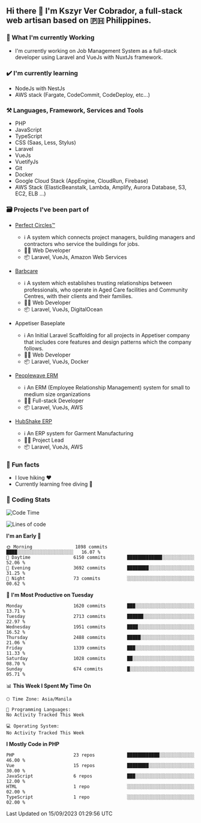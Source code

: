 ## Hi there 👋 I'm Kszyr Ver Cobrador, a full-stack web artisan based on 🇵🇭 Philippines.

### 🚀 What I'm currently Working

- I'm currently working on Job Management System as a full-stack developer using Laravel and VueJs with NuxtJs framework.

### ✔️ I'm currently learning

- NodeJs with NestJs
- AWS stack (Fargate, CodeCommit, CodeDeploy, etc...)

### ⚒️ Languages, Framework, Services and Tools
- PHP
- JavaScript
- TypeScript
- CSS (Saas, Less, Stylus)
- Laravel
- VueJs
- VuetifyJs
- Git
- Docker
- Google Cloud Stack (AppEngine, CloudRun, Firebase)
- AWS Stack (ElasticBeanstalk, Lambda, Amplify, Aurora Database, S3, EC2, ELB ...)


### 🗃 Projects I've been part of

- <a href="https://perfectcircles.com.au/" target="_blank">Perfect Circles™</a>

  - ℹ️ A system which connects project managers, building managers and contractors who service the buildings for jobs.
  - 👨‍💻 Web Developer
  - 📦 Laravel, VueJs, Amazon Web Services

- <a href="https://appetiser.com.au/portfolio/barbcare" target="_blank">Barbcare</a>

  - ℹ️ A system which establishes trusting relationships between professionals, who operate in Aged Care facilities and Community Centres, with their clients and their families.
  - 👨‍💻 Web Developer
  - 📦 Laravel, VueJs, DigitalOcean

- Appetiser Baseplate

  - ℹ️ An Initial Laravel Scaffolding for all projects in Appetiser company that includes core features and design patterns which the company follows.
  - 👨‍💻 Web Developer
  - 📦 Laravel, VueJs, Docker

- <a href="https://peoplewave.co" target="_blank">Peoplewave ERM</a>

  - ℹ️ An ERM (Employee Relationship Management) system for small to medium size organizations
  - 👨‍💻 Full-stack Developer
  - 📦 Laravel, VueJs, AWS

- <a href="https://www.posbang.com/garment-erp" target="_blank">HubShake ERP</a>

  - ℹ️ An ERP system for Garment Manufacturing
  - 👨‍💻 Project Lead
  - 📦 Laravel, VueJs, AWS

### 🌴 Fun facts

- I love hiking ❤️
- Currently learning free diving 🥽

### 🌟 Coding Stats

<!-- WakaTime Stats -->

<!--START_SECTION:waka-->
![Code Time](http://img.shields.io/badge/Code%20Time-2%2C996%20hrs%2019%20mins-blue)

![Lines of code](https://img.shields.io/badge/From%20Hello%20World%20I%27ve%20Written-9.9%20million%20lines%20of%20code-blue)

**I'm an Early 🐤** 

```text
🌞 Morning                1898 commits        ████░░░░░░░░░░░░░░░░░░░░░   16.07 % 
🌆 Daytime                6150 commits        █████████████░░░░░░░░░░░░   52.06 % 
🌃 Evening                3692 commits        ████████░░░░░░░░░░░░░░░░░   31.25 % 
🌙 Night                  73 commits          ░░░░░░░░░░░░░░░░░░░░░░░░░   00.62 % 
```
📅 **I'm Most Productive on Tuesday** 

```text
Monday                   1620 commits        ███░░░░░░░░░░░░░░░░░░░░░░   13.71 % 
Tuesday                  2713 commits        ██████░░░░░░░░░░░░░░░░░░░   22.97 % 
Wednesday                1951 commits        ████░░░░░░░░░░░░░░░░░░░░░   16.52 % 
Thursday                 2488 commits        █████░░░░░░░░░░░░░░░░░░░░   21.06 % 
Friday                   1339 commits        ███░░░░░░░░░░░░░░░░░░░░░░   11.33 % 
Saturday                 1028 commits        ██░░░░░░░░░░░░░░░░░░░░░░░   08.70 % 
Sunday                   674 commits         █░░░░░░░░░░░░░░░░░░░░░░░░   05.71 % 
```


📊 **This Week I Spent My Time On** 

```text
🕑︎ Time Zone: Asia/Manila

💬 Programming Languages: 
No Activity Tracked This Week

💻 Operating System: 
No Activity Tracked This Week
```

**I Mostly Code in PHP** 

```text
PHP                      23 repos            ████████████░░░░░░░░░░░░░   46.00 % 
Vue                      15 repos            ████████░░░░░░░░░░░░░░░░░   30.00 % 
JavaScript               6 repos             ███░░░░░░░░░░░░░░░░░░░░░░   12.00 % 
HTML                     1 repo              ░░░░░░░░░░░░░░░░░░░░░░░░░   02.00 % 
TypeScript               1 repo              ░░░░░░░░░░░░░░░░░░░░░░░░░   02.00 % 
```




 Last Updated on 15/09/2023 01:29:56 UTC
<!--END_SECTION:waka-->
